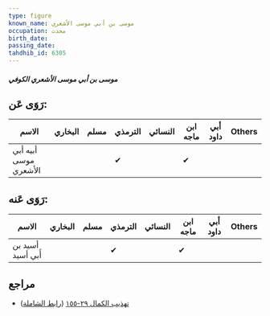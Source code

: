 ```yaml
---
type: figure
known_name: موسى بن أبي موسى الأشعري
occupation: محدث
birth_date:
passing_date:
tahdhib_id: 6305
---
```

##### موسى بن أبي موسى الأشعري الكوفي

## رَوَى عَن:
| الاسم                 | البخاري | مسلم | الترمذي | النسائي | ابن ماجه | أبي داود | Others |
| --------------------- | ------- | ---- | ------- | ------- | -------- | -------- | ------ |
| أبيه أبي موسى الأشعري |         |      | ✔       |         | ✔        |          |        |
## رَوَى عَنه:
| الاسم             | البخاري | مسلم | الترمذي | النسائي | ابن ماجه | أبي داود | Others |
| ----------------- | ------- | ---- | ------- | ------- | -------- | -------- | ------ |
| أسيد بن أَبي أسيد |         |      | ✔       |         | ✔        |          |        |
## مراجع
- [تهذيب الكمال ٢٩-١٥٥](obsidian://open?vault=Tahdhib-al-Kamal&file=Figures/٦٣٠٥-موسى%20بن%20أبي%20موسى%20الأشعري%20الكوفي) ([رابط الشاملة](https://shamela.ws/book/3722/15726))